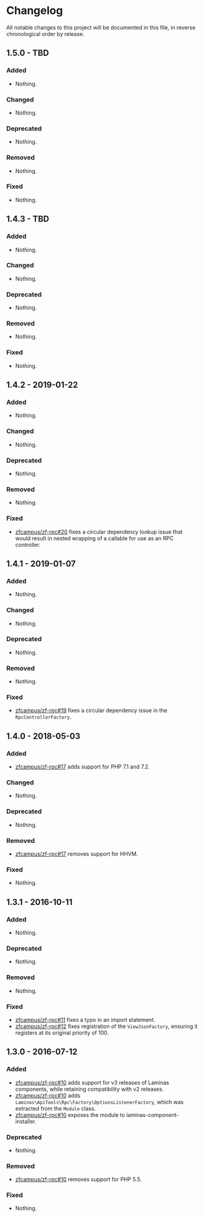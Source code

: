 # Changelog

All notable changes to this project will be documented in this file, in reverse chronological order by release.

## 1.5.0 - TBD

### Added

- Nothing.

### Changed

- Nothing.

### Deprecated

- Nothing.

### Removed

- Nothing.

### Fixed

- Nothing.

## 1.4.3 - TBD

### Added

- Nothing.

### Changed

- Nothing.

### Deprecated

- Nothing.

### Removed

- Nothing.

### Fixed

- Nothing.

## 1.4.2 - 2019-01-22

### Added

- Nothing.

### Changed

- Nothing.

### Deprecated

- Nothing.

### Removed

- Nothing.

### Fixed

- [zfcampus/zf-rpc#20](https://github.com/zfcampus/zf-rpc/pull/20) fixes a circular dependency lookup issue that would result in nested
  wrapping of a callable for use as an RPC controller.

## 1.4.1 - 2019-01-07

### Added

- Nothing.

### Changed

- Nothing.

### Deprecated

- Nothing.

### Removed

- Nothing.

### Fixed

- [zfcampus/zf-rpc#19](https://github.com/zfcampus/zf-rpc/pull/19) fixes a circular dependency issue in the `RpcControllerFactory`.

## 1.4.0 - 2018-05-03

### Added

- [zfcampus/zf-rpc#17](https://github.com/zfcampus/zf-rpc/pull/17) adds support for PHP 7.1 and 7.2.

### Changed

- Nothing.

### Deprecated

- Nothing.

### Removed

- [zfcampus/zf-rpc#17](https://github.com/zfcampus/zf-rpc/pull/17) removes support for HHVM.

### Fixed

- Nothing.

## 1.3.1 - 2016-10-11

### Added

- Nothing.

### Deprecated

- Nothing.

### Removed

- Nothing.

### Fixed

- [zfcampus/zf-rpc#11](https://github.com/zfcampus/zf-rpc/pull/11) fixes a typo in an import
  statement.
- [zfcampus/zf-rpc#12](https://github.com/zfcampus/zf-rpc/pull/12) fixes registration of the
  `ViewJsonFactory`, ensuring it registers at its original priority of 100.

## 1.3.0 - 2016-07-12

### Added

- [zfcampus/zf-rpc#10](https://github.com/zfcampus/zf-rpc/pull/10) adds support for v3 releases
  of Laminas components, while retaining compatibility with v2 releases.
- [zfcampus/zf-rpc#10](https://github.com/zfcampus/zf-rpc/pull/10) adds
  `Laminas\ApiTools\Rpc\Factory\OptionsListenerFactory`, which was extracted from the `Module`
  class.
- [zfcampus/zf-rpc#10](https://github.com/zfcampus/zf-rpc/pull/10) exposes the module to
  laminas-component-installer.

### Deprecated

- Nothing.

### Removed

- [zfcampus/zf-rpc#10](https://github.com/zfcampus/zf-rpc/pull/10) removes support for PHP 5.5.

### Fixed

- Nothing.
